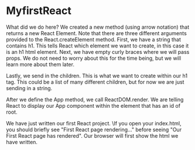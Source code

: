 # MyfirstReact

What did we do here? 
We created a new method (using arrow notation) that returns a new React Element. 
Note that there are three different arguments provided to the React.createElement method. 
First, we have a string that contains h1. This tells React which element we want to create, in this case it is an h1 html element. 
Next, we have empty curly braces where we will pass props. We do not need to worry about this for the time being, but we will learn more about them later. 

Lastly, we send in the children. 
This is what we want to create within our h1 tag. 
This could be a list of many different children, but for now we are just sending in a string.

After we define the App method, we call ReactDOM.render. 
We are telling React to display our App component within the element that has an id of root.

We have just written our first React project. 
\If you open your index.html, you should briefly see "First React page rendering..." before seeing "Our First React page has rendered". 
Our browser will first show the html we have written. 
